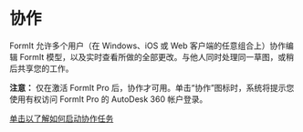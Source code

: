 # 协作

FormIt 允许多个用户（在 Windows、iOS 或 Web 客户端的任意组合上）协作编辑 FormIt 模型，以及实时查看所做的全部更改。与他人同时处理同一草图，或稍后共享您的工作。

**注意：** 仅在激活 FormIt Pro 后，协作才可用。单击“协作”图标时，系统将提示您使用有权访问 FormIt Pro 的 AutoDesk 360 帐户登录。

[单击以了解如何启动协作任务](../tool-library/collaboration.md)

